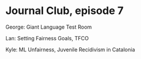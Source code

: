 # Journal Club, episode 7

George: Giant Language Test Room

Lan: Setting Fairness Goals, TFCO

Kyle: ML Unfairness, Juvenile Recidivism in Catalonia
